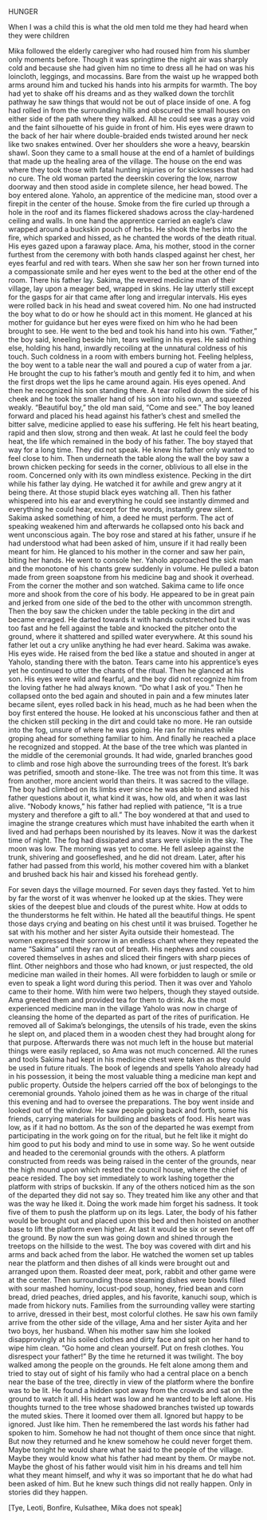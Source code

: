 HUNGER

When I was a child this is what the old men told me they had heard when they were children

  Mika followed the elderly caregiver who had roused him from his slumber only moments before. Though it was springtime the night air was sharply cold and because she had given him no time to dress all he had on was his loincloth, leggings, and mocassins. Bare from the waist up he wrapped both arms around him and tucked his hands into his armpits for warmth. The boy had yet to shake off his dreams and as they walked down the torchlit pathway he saw things that would not be out of place inside of one. A fog had rolled in from the surrounding hills and obscured the small houses on either side of the path where they walked. All he could see was a gray void and the faint silhouette of his guide in front of him. His eyes were drawn to the back of her hair where double-braided ends twisted around her neck like two snakes entwined. Over her shoulders she wore a heavy, bearskin shawl.
  Soon they came to a small house at the end of a hamlet of buildings that made up the healing area of the village. The house on the end was where they took those with fatal hunting injuries or for sicknesses that had no cure. The old woman parted the deerskin covering the low, narrow doorway and then stood aside in complete silence, her head bowed. The boy entered alone.
  Yaholo, an apprentice of the medicine man, stood over a firepit in the center of the house. Smoke from the fire curled up through a hole in the roof and its flames flickered shadows across the clay-hardened ceiling and walls. In one hand the apprentice carried an eagle’s claw wrapped around a buckskin pouch of herbs. He shook the herbs into the fire, which sparked and hissed, as he chanted the words of the death ritual. His eyes gazed upon a faraway place.
  Ama, his mother, stood in the corner furthest from the ceremony with both hands clasped against her chest, her eyes fearful and red with tears. When she saw her son her frown turned into a compassionate smile and her eyes went to the bed at the other end of the room. There his father lay. 
  Sakima, the revered medicine man of their village, lay upon a meager bed, wrapped in skins. He lay utterly still except for the gasps for air that came after long and irregular intervals. His eyes were rolled back in his head and sweat covered him.
  No one had instructed the boy what to do or how he should act in this moment. He glanced at his mother for guidance but her eyes were fixed on him who he had been brought to see. He went to the bed and took his hand into his own.
  “Father,” the boy said, kneeling beside him, tears welling in his eyes.
  He said nothing else, holding his hand, inwardly recoiling at the unnatural coldness of his touch. Such coldness in a room with embers burning hot. Feeling helpless, the boy went to a table near the wall and poured a cup of water from a jar. He brought the cup to his father’s mouth and gently fed it to him, and when the first drops wet the lips he came around again. His eyes opened. And then he recognized his son standing there. A tear rolled down the side of his cheek and he took the smaller hand of his son into his own, and squeezed weakly.
  “Beautiful boy,” the old man said, “Come and see.”
  The boy leaned forward and placed his head against his father’s chest and smelled the bitter salve, medicine applied to ease his suffering. He felt his heart beating, rapid and then slow, strong and then weak. At last he could feel the body heat, the life which remained in the body of his father. The boy stayed that way for a long time. They did not speak. He knew his father only wanted to feel close to him.
  Then underneath the table along the wall the boy saw a brown chicken pecking for seeds in the corner, oblivious to all else in the room. Concerned only with its own mindless existence. Pecking in the dirt while his father lay dying. He watched it for awhile and grew angry at it being there. At those stupid black eyes watching all.
  Then his father whispered into his ear and everything he could see instantly dimmed and everything he could hear, except for the words, instantly grew silent. Sakima asked something of him, a deed he must perform. The act of speaking weakened him and afterwards he collapsed onto his back and went unconscious again. The boy rose and stared at his father, unsure if he had understood what had been asked of him, unsure if it had really been meant for him.
	He glanced to his mother in the corner and saw her pain, biting her hands. He went to console her.
  Yaholo approached the sick man and the monotone of his chants grew suddenly in volume. He pulled a baton made from green soapstone from his medicine bag and shook it overhead. From the corner the mother and son watched. Sakima came to life once more and shook from the core of his body. He appeared to be in great pain and jerked from one side of the bed to the other with uncommon strength.
  Then the boy saw the chicken under the table pecking in the dirt and became enraged. He darted towards it with hands outstretched but it was too fast and he fell against the table and knocked the pitcher onto the ground, where it shattered and spilled water everywhere. At this sound his father let out a cry unlike anything he had ever heard.
  Sakima was awake. His eyes wide. He raised from the bed like a statue and shouted in anger at Yaholo, standing there with the baton. Tears came into his apprentice’s eyes yet he continued to utter the chants of the ritual. Then he glanced at his son. His eyes were wild and fearful, and the boy did not recognize him from the loving father he had always known.
  “Do what I ask of you.”
  Then he collapsed onto the bed again and shouted in pain and a few minutes later became silent, eyes rolled back in his head, much as he had been when the boy first entered the house.
  He looked at his unconscious father and then at the chicken still pecking in the dirt and could take no more. He ran outside  into the fog, unsure of where he was going. He ran for minutes while groping ahead for something familiar to him. And finally he reached a place he recognized and stopped. 
  At the base of the tree which was planted in the middle of the ceremonial grounds. It had wide, gnarled branches good to climb and rose high above the surrounding trees of the forest. It’s bark was petrified, smooth and stone-like. The tree was not from this time. It was from another, more ancient world than theirs. It was sacred to the village. The boy had climbed on its limbs ever since he was able to and asked his father questions about it, what kind it was, how old, and when it was last alive. “Nobody knows,” his father had replied with patience, “It is a true mystery and therefore a gift to all.” The boy wondered at that and used to imagine the strange creatures which must have inhabited the earth when it lived and had perhaps been nourished by its leaves.
  Now it was the darkest time of night. The fog had dissipated and stars were visible in the sky. The moon was low. The morning was yet to come. He fell asleep against the trunk, shivering and goosefleshed, and he did not dream. Later, after his father had passed from this world, his mother covered him with a blanket and brushed back his hair and kissed his forehead gently.

  For seven days the village mourned. For seven days they fasted. Yet to him by far the worst of it was whenver he looked up at the skies. They were skies of the deepest blue and clouds of the purest white. How at odds to the thunderstorms he felt within. He hated all the beautiful things. He spent those days crying and beating on his chest until it was bruised. Together he sat with his mother and her sister Ayita outside their homestead. The women expressed their sorrow in an endless chant where they repeated the name “Sakima” until they ran out of breath. His nephews and cousins covered themselves in ashes and sliced their fingers with sharp pieces of flint. Other neighbors and those who had known, or just respected, the old medicine man wailed in their homes. All were forbidden to laugh or smile or even to speak a light word during this period.
  Then it was over and Yaholo came to their home. With him were two helpers, though they stayed outside. Ama greeted them and provided tea for them to drink. As the most experienced medicine man in the village Yaholo was now in charge of cleansing the home of the departed as part of the rites of purification. He removed all of Sakima’s belongings, the utensils of his trade, even the skins he slept on, and placed them in a wooden chest they had brought along for that purpose. Afterwards there was not much left in the house but material things were easily replaced, so Ama was not much concerned. All the runes and tools Sakima had kept in his medicine chest were taken as they could be used in future rituals. The book of legends and spells Yaholo already had in his possession, it being the most valuable thing a medicine man kept and public property.
  Outside the helpers carried off the box of belongings to the ceremonial grounds. Yaholo joined them as he was in charge of the ritual this evening and had to oversee the preparations.
  The boy went inside and looked out of the window. He saw people going back and forth, some his friends, carrying materials for building and baskets of food. His heart was low, as if it had no bottom. As the son of the departed he was exempt from participating in the work going on for the ritual, but he felt like it might do him good to put his body and mind to use in some way. So he went outside and headed to the ceremonial grounds with the others.
  A platform constructed from reeds was being raised in the center of the grounds, near the high mound upon which rested the council house, where the chief of peace resided. The boy set immediately to work lashing together the platform with strips of buckskin. If any of the others noticed him as the son of the departed they did not say so. They treated him like any other and that was the way he liked it. Doing the work made him forget his sadness. It took five of them to push the platform up on its legs. Later, the body of his father would be brought out and placed upon this bed and then hoisted on another base to lift the platform even higher. At last it would be six or seven feet off the ground.
  By now the sun was going down and shined through the treetops on the hillside to the west. The boy was covered with dirt and his arms and back ached from the labor. He watched the women set up tables near the platform and then dishes of all kinds were brought out and arranged upon them. Roasted deer meat, pork, rabbit and other game were at the center. Then surrounding those steaming dishes were bowls filled with sour mashed hominy, locust-pod soup, honey, fried bean and corn bread, dried peaches, dried apples, and his favorite, kanuchi soup, which is made from hickory nuts.
  Families from the surrounding valley were starting to arrive, dressed in their best, most colorful clothes. He saw his own family arrive from the other side of the village, Ama and her sister Ayita and her two boys, her husband. When his mother saw him she looked disapprovingly at his soiled clothes and dirty face and spit on her hand to wipe him clean.
  “Go home and clean yourself. Put on fresh clothes. You disrespect your father!”
  By the time he returned it was twilight. The boy walked among the people on the grounds. He felt alone among them and tried to stay out of sight of his family who had a central place on a bench near the base of the tree, directly in view of the platform where the bonfire was to be lit. He found a hidden spot away from the crowds and sat on the ground to watch it all. His heart was low and he wanted to be left alone. His thoughts turned to the tree whose shadowed branches twisted up towards the muted skies. There it loomed over them all. Ignored but happy to be ignored. Just like him. 
  Then he remembered the last words his father had spoken to him. Somehow he had not thought of them once since that night. But now they returned and he knew somehow he could never forget them. Maybe tonight he would share what he said to the people of the village. Maybe they would know what his father had meant by them. Or maybe not. Maybe the ghost of his father would visit him in his dreams and tell him what they meant himself, and why it was so important that he do what had been asked of him. But he knew such things did not really happen. Only in stories did they happen.

[Tye, Leoti, Bonfire, Kulsathee, Mika does not speak]